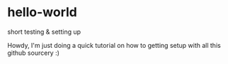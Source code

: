 # hello-world
short testing &amp; setting up

Howdy, I'm just doing a quick tutorial on how to getting setup with all this github sourcery :)
